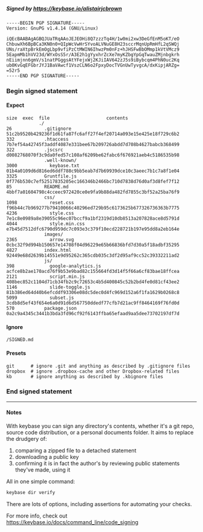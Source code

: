 ##### Signed by https://keybase.io/alistairjcbrown
```
-----BEGIN PGP SIGNATURE-----
Version: GnuPG v1.4.14 (GNU/Linux)

iQEcBAABAgAGBQJUaTRqAAoJEJEOHi8Q7zzzTq4H/1w0mi2xw3DeGfEnM5oKT/eO
ChbuwXh6BpBCa3KN0n0+QIpWcVwHrSYvoALVNuGE8H23sccrMqnUpRmHfL2qSWQj
UNs/raXtpBrkEmOgLbp9vfiPzCtMWIN6IhwzPm0nFz+hJHSFwBbOMmp1kVtVMcz9
5EapmMb1hVV23d/WYxOsS5r/A3E2h1gYyxhrZcXe7myKZbgYpGqTwauZMjnbgkrh
nEiimjnn6gmV/s1natPGggsAtYFejxWj2KJiIAV642zJ5s9iBybcqm4PhN0uc2Kq
ub0KvGqEFGbrJYJ1BaVAwcf1VszCLN6o2FpxyDocTVGnUwTyvgcA/dxKipjARZg=
=52r5
-----END PGP SIGNATURE-----

```

<!-- END SIGNATURES -->

### Begin signed statement 

#### Expect

```
size  exec  file                     contents                                                        
            ./                                                                                       
26            .gitignore             51c2b9520b429236f1d61fa87fc6aff27f4ef20714a093e15e425e18f729c6b2
332           .htaccess              7b7ef54a42745f3addf4087e331bee67b209726abdd7d708b4627babcb368499
322           .jscsrc                d0082768070f3c9da0fed57c108af6209be62fabc6f676921aeb4c5186535b98
              .well-known/                                                                           
3000            keybase.txt          01b4a0109d6d816ed6ddf788c9bb5eab7d7b69939dce10c3aeec7b1c7a8f1e04
3325          Gruntfile.js           0f776b530c7ef52517835205ec166346b2466bc710d7838d76d0af3d8fef7f12
85            README.md              4bbf7a01604798c4cceec972420ce0e9fa9b88da482fd7855c3bf52a25ba76f9
              css/                                                                                   
1098            reset.css            f96b44c7b969277b79410066c40296ed729b95c6173625b677326736363b7775
4236            style.css            7e1c8e0989a8e39055c96ec07bccf9a1bf2319d10db8513a207828ace8d5791d
4044            style.min.css        e7b45d7512dfc6790d959dc7c093e3c379f10ecd228721b197e95dd8a2eb164e
              images/                                                                                
2365            arrow.svg            0cbc32f9d994b150657e14708f04d96229e65b66836bfd7d30a5f18adbf35295
4827          index.html             92449e68d2639b14551e9d95262c365cdb035c3df2d95af9cc52c39332211ad2
              js/                                                                                    
398             google-analytics.js  acfce8b2ae170acd76f9b53e9bad82c155664fd3d14f5f66a6cf83bae18ffcea
2121            script.min.js        408bec852c1104d71cb34fb2c9c72653c4b5d400845c52b2bd4fe0d81cf43ee2
1146            slide-toggle.js      81b386ed64d40b6efcddf93306e08dc5dec0d4fc969d152a6f1fa1629b0268c8
5099            subset.js            3cdb8d5ef43f654e6a0d91d6d567750ddedf77cfb7d21ac9ff8464169f76fd0d
570           package.json           0a2c9a4345c3441b3bda3fd96cf92f6143ffba65efaad9aa5dee73702197df7d
```

#### Ignore

```
/SIGNED.md
```

#### Presets

```
git      # ignore .git and anything as described by .gitignore files
dropbox  # ignore .dropbox-cache and other Dropbox-related files    
kb       # ignore anything as described by .kbignore files          
```

<!-- summarize version = 0.0.9 -->

### End signed statement

<hr>

#### Notes

With keybase you can sign any directory's contents, whether it's a git repo,
source code distribution, or a personal documents folder. It aims to replace the drudgery of:

  1. comparing a zipped file to a detached statement
  2. downloading a public key
  3. confirming it is in fact the author's by reviewing public statements they've made, using it

All in one simple command:

```bash
keybase dir verify
```

There are lots of options, including assertions for automating your checks.

For more info, check out https://keybase.io/docs/command_line/code_signing